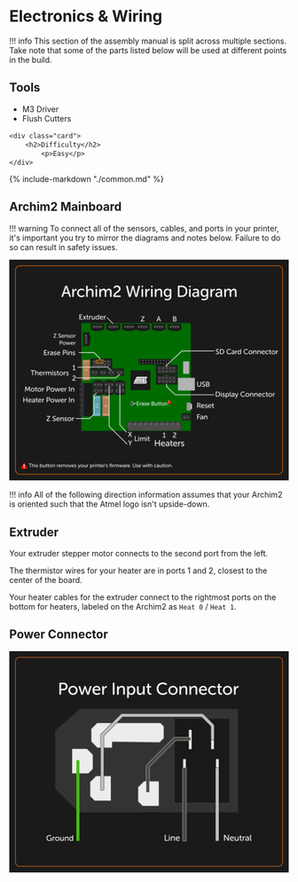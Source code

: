 # Electronics & Wiring

!!! info
    This section of the assembly manual is split across multiple sections.  Take note that some of the parts listed below will be used at different points in the build.
    
<div class="grid">
    <div class="card">
        <h2>Tools</h2>
            <ul>
                <li>M3 Driver</li> 
                <li>Flush Cutters</li>
            </ul>
    </div>

    <div class="card">
        <h2>Difficulty</h2>
            <p>Easy</p>
    </div>
</div>

{%
   include-markdown "./common.md"
%}

<script>
  renderPage(185);
  </script>

## Archim2 Mainboard

!!! warning
    To connect all of the sensors, cables, and ports in your printer, it's important you try to mirror the diagrams and notes below. Failure to do so can result in safety issues.

![Wiring Diagram](../img/wiring/wiring-diagr.png)

!!! info
    All of the following direction information assumes that your Archim2 is oriented such that the Atmel logo isn't upside-down.

## Extruder

Your extruder stepper motor connects to the second port from the left.

The thermistor wires for your heater are in ports 1 and 2, closest to the center of the board.

Your heater cables for the extruder connect to the rightmost ports on the bottom for heaters, labeled on the Archim2 as `Heat 0` / `Heat 1`.

## Power Connector

![Power Connector Wiring Diagram](../img/wiring/power.png)